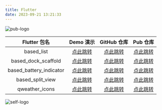 ```yaml
---
title: Flutter
date: 2023-09-21 13:21:33
---
```


![pub-logo](https://pub.dev/static/hash-tihrt5d6/img/pub-dev-logo.svg)

|      Flutter 包名       |                          Demo 演示                          |                             GitHub 仓库                             |                           Pub 仓库                           |
| :---------------------: | :---------------------------------------------------------: | :-----------------------------------------------------------------: | :----------------------------------------------------------: |
|       based_list        |       [点此跳转](https://note-of-me.top/based_list/)        |       [点此跳转](https://github.com/Cierra-Runis/based_list)        |       [点此跳转](https://pub.dev/packages/based_list)        |
|   based_dock_scaffold   |   [点此跳转](https://note-of-me.top/based_dock_scaffold/)   |   [点此跳转](https://github.com/Cierra-Runis/based_dock_scaffold)   |   [点此跳转](https://pub.dev/packages/based_dock_scaffold)   |
| based_battery_indicator | [点此跳转](https://note-of-me.top/based_battery_indicator/) | [点此跳转](https://github.com/Cierra-Runis/based_battery_indicator) | [点此跳转](https://pub.dev/packages/based_battery_indicator) |
|    based_split_view     |    [点此跳转](https://note-of-me.top/based_split_view/)     |    [点此跳转](https://github.com/Cierra-Runis/based_split_view)     |    [点此跳转](https://pub.dev/packages/based_split_view)     |
|     qweather_icons      |     [点此跳转](https://note-of-me.top/qweather_icons/)      |     [点此跳转](https://github.com/Cierra-Runis/qweather_icons)      |     [点此跳转](https://pub.dev/packages/qweather_icons)      |

![self-logo](https://avatars.githubusercontent.com/u/29329988)
